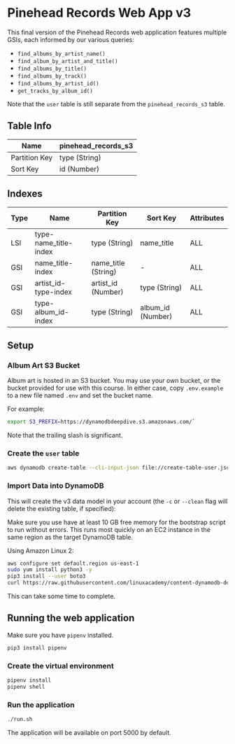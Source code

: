 # Pinehead Records Web App v3

This final version of the Pinehead Records web application features multiple GSIs, each informed by our various queries:

- `find_albums_by_artist_name()`
- `find_album_by_artist_and_title()`
- `find_albums_by_title()`
- `find_albums_by_track()`
- `find_albums_by_artist_id()`
- `get_tracks_by_album_id()`

Note that the `user` table is still separate from the `pinehead_records_s3` table.

## Table Info

| Name          | pinehead_records_s3 |
|---------------|---------------------|
| Partition Key | type (String)       |
| Sort Key      | id (Number)         |

## Indexes

| Type | Name                  | Partition Key       | Sort Key          | Attributes |
| -----|-----------------------|---------------------|-------------------|----------- |
| LSI  | type-name_title-index | type (String)       | name_title        | ALL        |
| GSI  | name_title-index      | name_title (String) | -                 | ALL        |
| GSI  | artist_id-type-index  | artist_id (Number)  | type (String)     | ALL        |
| GSI  | type-album_id-index   | type (String)       | album_id (Number) | ALL        |
 
## Setup

### Album Art S3 Bucket

Album art is hosted in an S3 bucket. You may use your own bucket, or the bucket provided for use with this course. In either case, copy `.env.example` to a new file named `.env` and set the bucket name.

For example:

```sh
export S3_PREFIX=https://dynamodbdeepdive.s3.amazonaws.com/`
```

Note that the trailing slash is significant.

### Create the `user` table

```sh
aws dynamodb create-table --cli-input-json file://create-table-user.json
```

### Import Data into DynamoDB

This will create the v3 data model in your account (the `-c` or `--clean` flag will delete the existing table, if specified):

Make sure you use have at least 10 GB free memory for the bootstrap script to run without errors. This runs most quickly on an EC2 instance in the same region as the target DynamoDB table.

Using Amazon Linux 2:

```sh
aws configure set default.region us-east-1
sudo yum install python3 -y
pip3 install --user boto3
curl https://raw.githubusercontent.com/linuxacademy/content-dynamodb-deepdive/master/labs/bootstrap/tablebootstrap.py | python3 /dev/stdin -s 3 -f s3://dynamodblabs/artist.csv,s3://dynamodblabs/album.csv,s3://dynamodblabs/track.csv
```

This can take some time to complete.

## Running the web application

Make sure you have `pipenv` installed.

```sh
pip3 install pipenv
```

### Create the virtual environment

```sh
pipenv install
pipenv shell
```

### Run the application

```sh
./run.sh
```

The application will be available on port 5000 by default.
